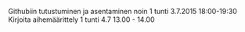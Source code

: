 Githubiin tutustuminen ja asentaminen noin 1 tunti 3.7.2015 18:00-19:30
Kirjoita aihemäärittely 1 tunti 4.7 13.00 - 14.00